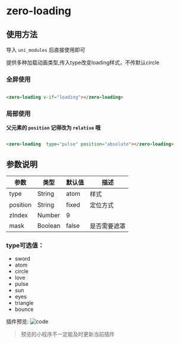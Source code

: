 # zero-loading


## 使用方法

导入 `uni_modules` 后直接使用即可

提供多种加载动画类型,传入type改变loading样式，不传默认circle

### 全屏使用
```html

<zero-loading v-if="loading"></zero-loading>

```

### 局部使用

**父元素的 `position` 记得改为 `relative` 哦**

```html

<zero-loading  type="pulse" position="absolute"></zero-loading>

```


## 参数说明

|参数		|类型	|默认值	|描述			|
|--			|--		|--		|--				|
|type		|String	|atom	|样式		|
|position	|String	|fixed	|定位方式		|
|zIndex		|Number	|9		|				|
|mask		|Boolean|false	|是否需要遮罩	|

### type可选值：

- sword
- atom
- circle
- love
- pulse
- sun
- eyes
- triangle
- bounce

插件预览:
![code](https://img.jszero.cn/mweb/we_code.jpg)

> 预览的小程序不一定能及时更新当前插件